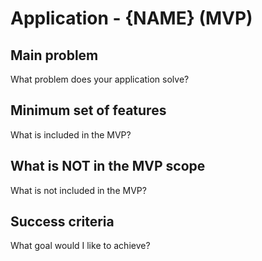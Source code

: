 # Application - {NAME} (MVP)

## Main problem
What problem does your application solve?

## Minimum set of features
What is included in the MVP?

## What is NOT in the MVP scope
What is not included in the MVP?

## Success criteria
What goal would I like to achieve?
